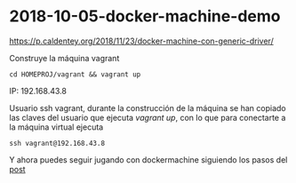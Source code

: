# 2018-10-05-docker-machine-demo

https://p.caldentey.org/2018/11/23/docker-machine-con-generic-driver/



Construye la máquina vagrant
```
cd HOMEPROJ/vagrant && vagrant up
```
IP: 192.168.43.8

Usuario ssh vagrant, durante la construcción de la máquina se han copiado las claves del usuario que ejecuta *vagrant up*, con lo que para conectarte a la máquina virtual ejecuta

```
ssh vagrant@192.168.43.8
```

Y ahora puedes seguir jugando con dockermachine siguiendo los pasos del [post](https://p.caldentey.org/2018/11/23/docker-machine-con-generic-driver/)

